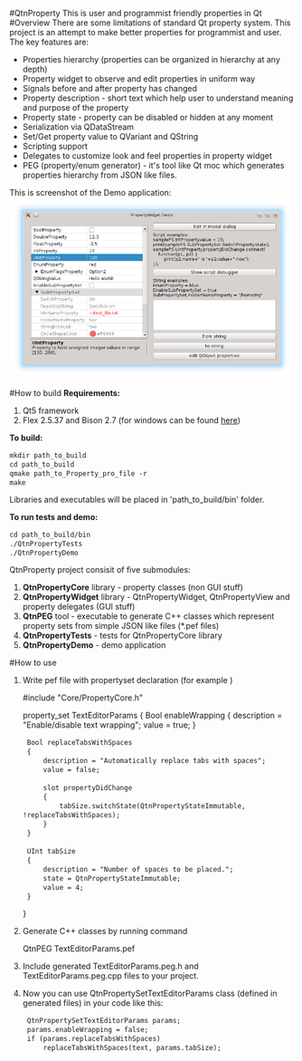 #QtnProperty
This is user and programmist friendly properties in Qt
#Overview
There are some limitations of standard Qt property system.
This project is an attempt to make better properties for programmist and user.
The key features are:

* Properties hierarchy (properties can be organized in hierarchy at any depth)
* Property widget to observe and edit properties in uniform way
* Signals before and after property has changed
* Property description - short text which help user to understand meaning and purpose of the property
* Property state - property can be disabled or hidden at any moment
* Serialization via QDataStream
* Set/Get property value to QVariant and QString
* Scripting support
* Delegates to customize look and feel properties in property widget
* PEG (property/enum generator) - it's tool like Qt moc which generates properties hierarchy from JSON like files.

This is screenshot of the Demo application:
![Demo_screenshot](Docs/img/Demo1.png)

#How to build
**Requirements:**

1. Qt5 framework
2. Flex 2.5.37 and Bison 2.7 (for windows can be found [here](http://sourceforge.net/projects/winflexbison/))

**To build:**
  
    mkdir path_to_build
    cd path_to_build
    qmake path_to_Property_pro_file -r
    make

Libraries and executables will be placed in 'path\_to\_build/bin' folder.
  
**To run tests and demo:**

    cd path_to_build/bin
    ./QtnPropertyTests
    ./QtnPropertyDemo

QtnProperty project consisit of five submodules:

1. **QtnPropertyCore** library - property classes (non GUI stuff)
2. **QtnPropertyWidget** library - QtnPropertyWidget, QtnPropertyView and property delegates (GUI stuff)
3. **QtnPEG** tool - executable to generate C++ classes which represent property sets from simple JSON like files (*.pef files)
4. **QtnPropertyTests** - tests for QtnPropertyCore library
5. **QtnPropertyDemo** - demo application

#How to use

1. Write pef file with propertyset declaration (for example )
  
    \#include "Core/PropertyCore.h"
    
    property_set TextEditorParams
    {
        Bool enableWrapping
        {
            description = "Enable/disable text wrapping";
            value = true;
        }
        
        Bool replaceTabsWithSpaces
        {
            description = "Automatically replace tabs with spaces";
            value = false;
                
            slot propertyDidChange
            {
                tabSize.switchState(QtnPropertyStateImmutable, !replaceTabsWithSpaces);
            }
        }
        
        UInt tabSize
        {
            description = "Number of spaces to be placed.";
            state = QtnPropertyStateImmutable;
            value = 4;
        }
    }
    
2. Generate C++ classes by running command
  
    QtnPEG TextEditorParams.pef
    
3. Include generated TextEditorParams.peg.h and TextEditorParams.peg.cpp files to 
your project.
4. Now you can use QtnPropertySetTextEditorParams class (defined in generated files) in your code like this:

        QtnPropertySetTextEditorParams params;
        params.enableWrapping = false;
        if (params.replaceTabsWithSpaces)
            replaceTabsWithSpaces(text, params.tabSize);

